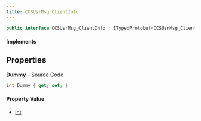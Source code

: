 ```yaml
---
title: CCSUsrMsg_ClientInfo
---
```


```csharp
public interface CCSUsrMsg_ClientInfo : ITypedProtobuf<CCSUsrMsg_ClientInfo>, INativeHandle, INetMessage<CCSUsrMsg_ClientInfo>, IDisposable
```

#### Implements

## Properties

**Dummy** - [Source Code](https://github.com/swiftly-solution/swiftlys2/blob/master/managed/src/SwiftlyS2.Generated/Protobufs/Interfaces/CCSUsrMsg_ClientInfo.cs#L18)

```csharp
int Dummy { get; set; }
```

#### Property Value

- [int](https://learn.microsoft.com/dotnet/api/system.int32)

